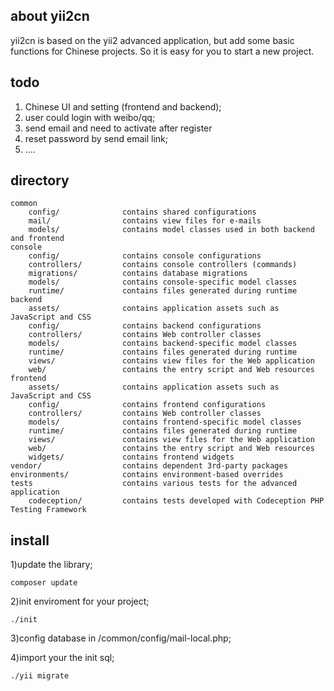 ## about yii2cn

yii2cn is based on the yii2 advanced application, but add some basic functions for Chinese projects. So it is easy for you to start a new project.

## todo

1. Chinese UI and setting (frontend and backend);
2. user could login with weibo/qq;
3. send email and need to activate after register
4. reset password by send email link;
5. .... 

## directory


```
common
    config/              contains shared configurations
    mail/                contains view files for e-mails
    models/              contains model classes used in both backend and frontend
console
    config/              contains console configurations
    controllers/         contains console controllers (commands)
    migrations/          contains database migrations
    models/              contains console-specific model classes
    runtime/             contains files generated during runtime
backend
    assets/              contains application assets such as JavaScript and CSS
    config/              contains backend configurations
    controllers/         contains Web controller classes
    models/              contains backend-specific model classes
    runtime/             contains files generated during runtime
    views/               contains view files for the Web application
    web/                 contains the entry script and Web resources
frontend
    assets/              contains application assets such as JavaScript and CSS
    config/              contains frontend configurations
    controllers/         contains Web controller classes
    models/              contains frontend-specific model classes
    runtime/             contains files generated during runtime
    views/               contains view files for the Web application
    web/                 contains the entry script and Web resources
    widgets/             contains frontend widgets
vendor/                  contains dependent 3rd-party packages
environments/            contains environment-based overrides
tests                    contains various tests for the advanced application
    codeception/         contains tests developed with Codeception PHP Testing Framework
```


## install

1)update the library;
	
	composer update
	
2)init enviroment for your project;
	
	./init
	
3)config database in /common/config/mail-local.php;

4)import your the init sql;

	./yii migrate

 